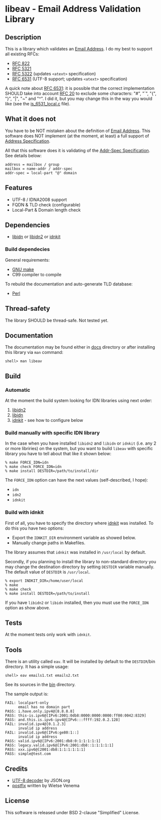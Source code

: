 # libeav - Email Address Validation Library


## Description

This is a library which validates an [Email Address][1]. I do my best to
support all existing RFCs:

* [RFC 822][2]
* [RFC 5321][3]
* [RFC 5322][4] (updates `<atext>` specification)
* [RFC 6531][5] (UTF-8 support; updates `<atext>` specification)


A quick note about [RFC 6531][5]: it is possible that the correct implementation
SHOULD take into account [RFC 20][6] to exclude some characters:
"#", "`", "{", "}", "|", "~" and "^". I did it, but you may change this
in the way you would like (see the [is_6531_local.c][7] file).


## What it does not

You have to be NOT mistaken about the definition of [Email Address][1].
This software does NOT implement (at the moment, at least) a full support
of [Address Specification][14].

All that this software does it is validating of the [Addr-Spec Specification][15].
See details below:

	address = mailbox / group
	mailbox = name-addr / addr-spec
	addr-spec = local-part "@" domain


## Features

* UTF-8 / IDNA2008 support
* FQDN & TLD check (configurable)
* Local-Part & Domain length check


## Dependencies

* [libidn][17] or [libidn2][18] or [idnkit][8]

### Build dependecies

General requirements:

* [GNU make][10]
* C99 compiler to compile

To rebuild the documentation and auto-generate TLD database:

* [Perl][19]


## Thread-safety

The library SHOULD be thread-safe. Not tested yet.


## Documentation

The documentation may be found either in [docs][16] directory
or after installing this library via `man` command:

```
shell> man libeav
```


## Build

### Automatic

At the moment the build system looking for IDN libraries using
next order:

1. [libidn2][18]
2. [libidn][17]
3. [idnkit][8] - see how to configure below

### Build manually with specific IDN library

In the case when you have installed `libidn2` and `libidn`
or `idnkit` (i.e. any 2 or more libriries) on the system, but
you want to build `libeav` with specific library you have to
tell about that like it shown below:

```
% make FORCE_IDN=idn
% make check FORCE_IDN=idn
% make install DESTDIR=/path/to/install/dir
```

The `FORCE_IDN` option can have the next values
(self-described, I hope):

* `idn`
* `idn2`
* `idnkit`

### Build with idnkit

First of all, you have to specify the directory where [idnkit][8]
was installed. To do this you have two options:

* Export the `IDNKIT_DIR` environment variable as showed below.
* Manually change paths in Makefiles.

The library assumes that `idnkit` was installed in `/usr/local`
by default.

Secondly, if you planning to install the library to non-standard
directory you may change the destination directory by setting
`DESTDIR` variable manually.
The default value of `DESTDIR` is `/usr/local`.

```
% export INDKIT_DIR=/home/user/local
% make
% make check
% make install DESTDIR=/path/to/install
```

If you have `libidn2` or `libidn` installed, then you must
use the `FORCE_IDN` option as show above.


## Tests

At the moment tests only work with `idnkit`.


## Tools

There is an utility called `eav`. It will be installed by default to
the `DESTDIR`/bin directory. It has a simple usage:

```
shell> eav emails1.txt emails2.txt
```

See its sources in the [bin][12] directory.

The sample output is:

```
FAIL: localpart-only
      email has no domain part
PASS: i.have.only.ipv4@[8.8.8.8]
PASS: this-is.ipv6@[IPv6:2001:0db8:0000:0000:0000:ff00:0042:8329]
PASS: and.this.is.ipv6-ipv4@[IPv6:::ffff:192.0.2.128]
FAIL: invalid.ipv4@[0.1.2.3]
      invalid ip address
FAIL: invalid.ipv6@[IPv6:ge80:1::]
      invalid ip address
PASS: valid.ipv6@[IPv6:2001:db8:0:1:1:1:1:1]
PASS: legacy.valid.ipv6@[IPv6:2001:db8::1:1:1:1:1]
PASS: xxx.ipv6@[2001:db8:1:1:1:1:1:1]
PASS: simple@test.com
```


## Credits

* [UTF-8 decoder][11] by JSON.org
* [postfix][13] written by Wietse Venema


## License

This software is released under BSD 2-clause "Simplified" License.


[1]: https://en.wikipedia.org/wiki/Email_address
[2]: https://tools.ietf.org/html/rfc822
[3]: https://tools.ietf.org/html/rfc5321
[4]: https://tools.ietf.org/html/rfc5322
[5]: https://tools.ietf.org/html/rfc6531
[6]: https://tools.ietf.org/html/rfc20
[7]: /src/is_6531_local.c
[8]: https://jprs.co.jp/idn/index-e.html
[9]: https://www.gnu.org/software/libidn/
[10]: https://www.gnu.org/software/make/
[11]: http://www.json.org/JSON_checker/
[12]: /bin/
[13]: http://www.postfix.org/
[14]: https://tools.ietf.org/html/rfc5322#section-3.4
[15]: https://tools.ietf.org/html/rfc5322#section-3.4.1
[16]: /docs/
[17]: https://www.gnu.org/software/libidn/
[18]: https://github.com/libidn/libidn2
[19]: https://www.perl.org/

